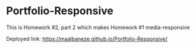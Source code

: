# Portfolio-Responsive
This is Homework #2, part 2 which makes Homework #1 media-responsive

Deployed link: https://maalbaneze.github.io/Portfolio-Responsive/
